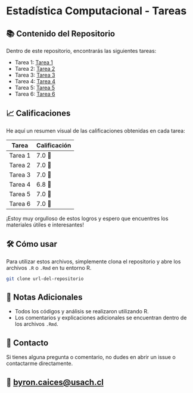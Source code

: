 # Estadística Computacional - Tareas

## 📚 Contenido del Repositorio

Dentro de este repositorio, encontrarás las siguientes tareas:

- Tarea 1: [Tarea 1](https://github.com/ByronCaices/Estadistica-Computacional/tree/main/ej1)
- Tarea 2: [Tarea 2](https://github.com/ByronCaices/Estadistica-Computacional/tree/main/ej2)
- Tarea 3: [Tarea 3](https://github.com/ByronCaices/Estadistica-Computacional/tree/main/ej3)
- Tarea 4: [Tarea 4](https://github.com/ByronCaices/Estadistica-Computacional/tree/main/ej4)
- Tarea 5: [Tarea 5](https://github.com/ByronCaices/Estadistica-Computacional/tree/main/ej5)
- Tarea 6: [Tarea 6](https://github.com/ByronCaices/Estadistica-Computacional/tree/main/ej6)

## 📈 Calificaciones

He aquí un resumen visual de las calificaciones obtenidas en cada tarea:

| Tarea  | Calificación |
| ------ | ------------ |
| Tarea 1 | 7.0 🌟       |
| Tarea 2 | 7.0 🌟       |
| Tarea 3 | 7.0 🌟       |
| Tarea 4 | 6.8 🌟       |
| Tarea 5 | 7.0 🌟       |
| Tarea 6 | 7.0 🌟       |

¡Estoy muy orgulloso de estos logros y espero que encuentres los materiales útiles e interesantes!

## 🛠️ Cómo usar

Para utilizar estos archivos, simplemente clona el repositorio y abre los archivos `.R` o `.Rmd` en tu entorno R.

```bash
git clone url-del-repositorio
```

## 📝 Notas Adicionales

- Todos los códigos y análisis se realizaron utilizando R.
- Los comentarios y explicaciones adicionales se encuentran dentro de los archivos `.Rmd`.

## 📩 Contacto

Si tienes alguna pregunta o comentario, no dudes en abrir un issue o contactarme directamente.

📧 [byron.caices@usach.cl](mailto:byron.caices@usach.cl)
---


